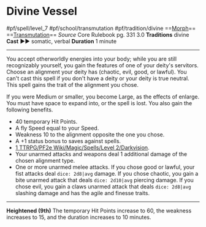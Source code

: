 # Divine Vessel
#pf/spell/level_7 #pf/school/transmutation #pf/tradition/divine
==[Morph](../../../Traits/Morph.md)== ==[Transmutation](../../../Traits/Transmutation.md)==
*Source* Core Rulebook pg. 331 3.0
**Traditions** divine
**Cast** ►► somatic, verbal
**Duration** 1 minute

---
You accept otherworldly energies into your body; while you are still recognizably yourself, you gain the features of one of your deity's servitors. Choose an alignment your deity has (chaotic, evil, good, or lawful). You can't cast this spell if you don't have a deity or your deity is true neutral. This spell gains the trait of the alignment you chose.

If you were Medium or smaller, you become Large, as the effects of enlarge. You must have space to expand into, or the spell is lost. You also gain the following benefits.
- 40 temporary Hit Points.
- A fly Speed equal to your Speed.
- Weakness 10 to the alignment opposite the one you chose.
- A +1 status bonus to saves against spells.
- [1 TTRPG/PF2e Wiki/Magic/Spells/Level 2/Darkvision](1%20TTRPG/PF2e%20Wiki/Magic/Spells/Level%202/Darkvision).
- Your unarmed attacks and weapons deal 1 additional damage of the chosen alignment type.
- One or more unarmed melee attacks. If you chose good or lawful, your fist attacks deal `dice: 2d8|avg` damage. If you chose chaotic, you gain a bite unarmed attack that deals `dice: 2d10|avg` piercing damage. If you chose evil, you gain a claws unarmed attack that deals `dice: 2d8|avg` slashing damage and has the agile and finesse traits.

<hr>

**Heightened (9th)** The temporary Hit Points increase to 60, the weakness increases to 15, and the duration increases to 10 minutes.